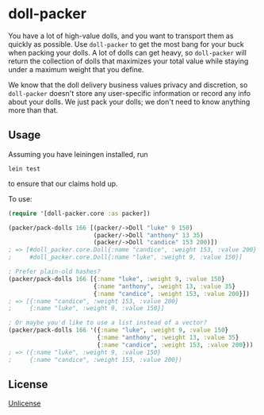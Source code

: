 # doll-packer

You have a lot of high-value dolls, and you want to transport them as quickly
as possible. Use `doll-packer` to get the most bang for your buck when packing
your dolls. A lot of dolls can get heavy, so `doll-packer` will return the
collection of dolls that maximizes your total value while staying under
a maximum weight that you define.

We know that the doll delivery business values privacy and discretion, so
`doll-packer` doesn't store any user-specific information or record any info
about your dolls. We just pack your dolls; we don't need to know anything more
than that.

## Usage

Assuming you have leiningen installed, run

```
lein test
```

to ensure that our claims hold up.

To use:

```clojure
(require '[doll-packer.core :as packer])

(packer/pack-dolls 166 [(packer/->Doll "luke" 9 150)
                        (packer/->Doll "anthony" 13 35)
                        (packer/->Doll "candice" 153 200)])
; => [#doll_packer.core.Doll{:name "candice", :weight 153, :value 200}
;     #doll_packer.core.Doll{:name "luke", :weight 9, :value 150}]

; Prefer plain-old hashes?
(packer/pack-dolls 166 [{:name "luke", :weight 9, :value 150}
                        {:name "anthony", :weight 13, :value 35}
                        {:name "candice", :weight 153, :value 200}])
; => [{:name "candice", :weight 153, :value 200}
;     {:name "luke", :weight 9, :value 150}]

; Or maybe you'd like to use a list instead of a vector?
(packer/pack-dolls 166 '({:name "luke", :weight 9, :value 150}
                         {:name "anthony", :weight 13, :value 35}
                         {:name "candice", :weight 153, :value 200}))
; => ({:name "luke", :weight 9, :value 150}
;     {:name "candice", :weight 153, :value 200})
```

## License

[Unlicense](http://unlicense.org/)
